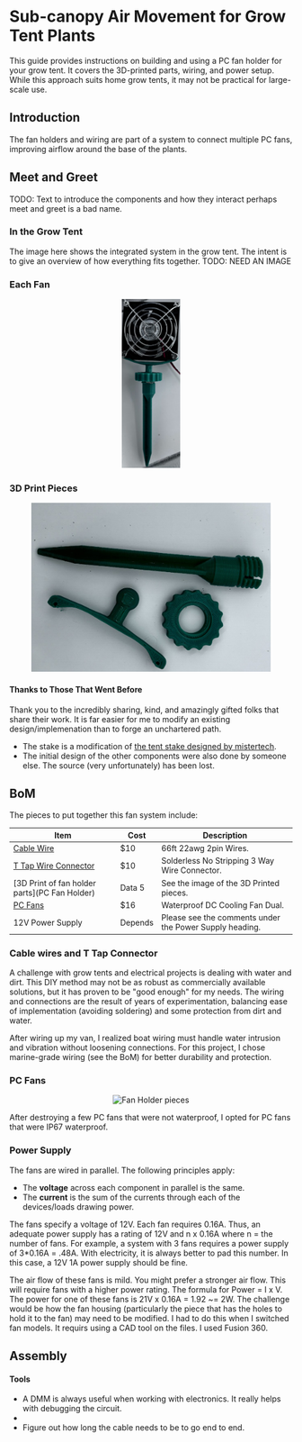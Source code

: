 # Sub-canopy Air Movement for Grow Tent Plants
This guide provides instructions on building and using a PC fan holder for your grow tent. It covers the 3D-printed parts, wiring, and power setup. While this approach suits home grow tents, it may not be practical for large-scale use.

## Introduction
The fan holders and wiring are part of a system to connect multiple PC fans, improving airflow around the base of the plants. 

## Meet and Greet
TODO: Text to introduce the components and how they interact perhaps meet and greet is a bad name.

### In the Grow Tent
The image here shows the integrated system in the grow tent. The intent is to give an overview of how everything fits together.
TODO: NEED AN IMAGE

### Each Fan
<p align="center">
  <img src="90mm_with_fan_assembled.jpg" alt="Each Fan" height="300" />
</p>

### 3D Print Pieces
<p align="center">
  <img src="90mm_fan_holder_pieces_.jpg" alt="Fan Holder pieces" height="300" />
</p>

#### Thanks to Those That Went Before
Thank you to the incredibly sharing, kind, and amazingly gifted folks that share their work.  It is far easier for me to modify an existing design/implemenation than to forge an unchartered path.
- The stake is a modification of [the tent stake designed by mistertech](https://www.thingiverse.com/thing:2758339).
- The initial design of the other components were also done by someone else.  The source (very unfortunately) has been lost.


## BoM
The pieces to put together this fan system include:

| Item     | Cost | Description |
|----------|----------|----------|
|[Cable Wire](https://amzn.to/3zxIo8Z)  | $10  | 66ft 22awg 2pin Wires.   |
|[T Tap Wire Connector](https://amzn.to/3XHGnkH)    | $10  | Solderless No Stripping 3 Way Wire Connector.   |
|[3D Print of fan holder parts](PC Fan Holder)    | Data 5   | See the image of the 3D Printed pieces.   |
|[PC Fans](https://www.amazon.com/gp/product/B0CQ85P43Z/ref=ppx_yo_dt_b_search_asin_title?ie=UTF8)   | $16   | Waterproof DC Cooling Fan Dual. |
| 12V Power Supply | Depends | Please see the comments under the Power Supply heading. |

### Cable wires and T Tap Connector
A challenge with grow tents and electrical projects is dealing with water and dirt. This DIY method may not be as robust as commercially available solutions, but it has proven to be "good enough" for my needs. The wiring and connections are the result of years of experimentation, balancing ease of implementation (avoiding soldering) and some protection from dirt and water.

After wiring up my van, I realized boat wiring must handle water intrusion and vibration without loosening connections. For this project, I chose marine-grade wiring (see the BoM) for better durability and protection.

### PC Fans
<p align="center">
  <img src="https://m.media-amazon.com/images/I/71xKcZfWaEL._SX522_.jpg" alt="Fan Holder pieces" height="400" />
</p>

After destroying a few PC fans that were not waterproof, I opted for PC fans that were IP67 waterproof.

### Power Supply
The fans are wired in parallel.  The following principles apply:
- The **voltage** across each component in parallel is the same.
- The **current** is the sum of the currents through each of the devices/loads drawing power.

The fans specify a voltage of 12V.  Each fan requires 0.16A.  Thus, an adequate power supply has a rating of 12V and n x 0.16A where n = the number of fans.
For example, a system with 3 fans requires a power supply of 3*0.16A = .48A.  With electricity, it is always better to pad this number.  In this case, a 12V 1A power supply should be fine.

The air flow of these fans is mild.  You might prefer a stronger air flow.  This will require fans with a higher power rating.
The formula for Power = I x V.  The power for one of these fans is 21V x 0.16A = 1.92 ~= 2W.  The challenge would be how the fan housing (particularly the piece that has the holes to hold it to the fan) may need to be modified.  I had to do this when I switched fan models.  It requirs using a CAD tool on the files. I used Fusion 360.

## Assembly
#### Tools
- A DMM is always useful when working with electronics.  It really helps with debugging the circuit.
- 
- Figure out how long the cable needs to be to go end to end.






